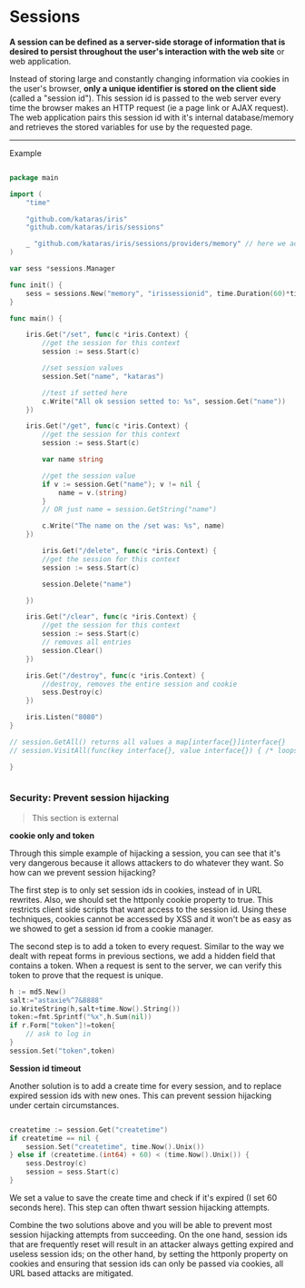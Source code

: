 # Sessions


**A session can be defined as a server-side storage of information that is desired to persist throughout the user's interaction with the web site** or web application.

Instead of storing large and constantly changing information via cookies in the user's browser, **only a unique identifier is stored on the client side** (called a "session id"). This session id is passed to the web server every time the browser makes an HTTP request (ie a page link or AJAX request). The web application pairs this session id with it's internal database/memory and retrieves the stored variables for use by the requested page.

----

Example

```go

package main

import (
	"time"

	"github.com/kataras/iris"
	"github.com/kataras/iris/sessions"

	_ "github.com/kataras/iris/sessions/providers/memory" // here we add the memory session store
)

var sess *sessions.Manager

func init() {
	sess = sessions.New("memory", "irissessionid", time.Duration(60)*time.Minute)
}

func main() {

	iris.Get("/set", func(c *iris.Context) {
		//get the session for this context
		session := sess.Start(c)

		//set session values
		session.Set("name", "kataras")

		//test if setted here
		c.Write("All ok session setted to: %s", session.Get("name"))
	})

	iris.Get("/get", func(c *iris.Context) {
		//get the session for this context
		session := sess.Start(c)

		var name string

		//get the session value
		if v := session.Get("name"); v != nil {
			name = v.(string)
		}
		// OR just name = session.GetString("name")

		c.Write("The name on the /set was: %s", name)
	})

		iris.Get("/delete", func(c *iris.Context) {
		//get the session for this context
		session := sess.Start(c)

		session.Delete("name")

	})

	iris.Get("/clear", func(c *iris.Context) {
		//get the session for this context
		session := sess.Start(c)
		// removes all entries
		session.Clear()
	})

	iris.Get("/destroy", func(c *iris.Context) {
		//destroy, removes the entire session and cookie
		sess.Destroy(c)
	})

	iris.Listen("8080")
}

// session.GetAll() returns all values a map[interface{}]interface{}
// session.VisitAll(func(key interface{}, value interface{}) { /* loops for each entry */})

}



```


### Security: Prevent session hijacking

> This section  is external


**cookie only and token**

Through this simple example of hijacking a session, you can see that it's very dangerous because it allows attackers to do whatever they want. So how can we prevent session hijacking?

The first step is to only set session ids in cookies, instead of in URL rewrites. Also, we should set the httponly cookie property to true. This restricts client side scripts that want access to the session id. Using these techniques, cookies cannot be accessed by XSS and it won't be as easy as we showed to get a session id from a cookie manager.

The second step is to add a token to every request. Similar to the way we dealt with repeat forms in previous sections, we add a hidden field that contains a token. When a request is sent to the server, we can verify this token to prove that the request is unique.

```go
h := md5.New()
salt:="astaxie%^7&8888"
io.WriteString(h,salt+time.Now().String())
token:=fmt.Sprintf("%x",h.Sum(nil))
if r.Form["token"]!=token{
    // ask to log in
}
session.Set("token",token)

```


**Session id timeout**

Another solution is to add a create time for every session, and to replace expired session ids with new ones. This can prevent session hijacking under certain circumstances.

```go

createtime := session.Get("createtime")
if createtime == nil {
    session.Set("createtime", time.Now().Unix())
} else if (createtime.(int64) + 60) < (time.Now().Unix()) {
    sess.Destroy(c)
    session = sess.Start(c)
}
```

We set a value to save the create time and check if it's expired (I set 60 seconds here). This step can often thwart session hijacking attempts.

Combine the two solutions above and you will be able to prevent most session hijacking attempts from succeeding. On the one hand, session ids that are frequently reset will result in an attacker always getting expired and useless session ids; on the other hand, by setting the httponly property on cookies and ensuring that session ids can only be passed via cookies, all URL based attacks are mitigated.

